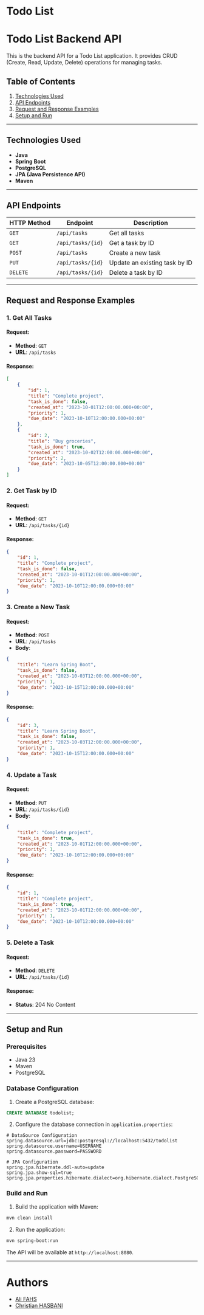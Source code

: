 # Todo List


# Todo List Backend API

This is the backend API for a Todo List application. It provides CRUD (Create, Read, Update, Delete) operations for managing tasks.

## Table of Contents

1. [Technologies Used](#technologies-used)
2. [API Endpoints](#api-endpoints)
3. [Request and Response Examples](#request-and-response-examples)
4. [Setup and Run](#setup-and-run)

---

## Technologies Used

- **Java**
- **Spring Boot**
- **PostgreSQL**
- **JPA (Java Persistence API)**
- **Maven**

---

## API Endpoints

| HTTP Method | Endpoint          | Description                     |
|-------------|-------------------|---------------------------------|
| `GET`       | `/api/tasks`      | Get all tasks                  |
| `GET`       | `/api/tasks/{id}` | Get a task by ID               |
| `POST`      | `/api/tasks`      | Create a new task              |
| `PUT`       | `/api/tasks/{id}` | Update an existing task by ID  |
| `DELETE`    | `/api/tasks/{id}` | Delete a task by ID            |

---

## Request and Response Examples

### 1. **Get All Tasks**

#### Request:
- **Method**: `GET`
- **URL**: `/api/tasks`

#### Response:
```json
[
    {
        "id": 1,
        "title": "Complete project",
        "task_is_done": false,
        "created_at": "2023-10-01T12:00:00.000+00:00",
        "priority": 1,
        "due_date": "2023-10-10T12:00:00.000+00:00"
    },
    {
        "id": 2,
        "title": "Buy groceries",
        "task_is_done": true,
        "created_at": "2023-10-02T12:00:00.000+00:00",
        "priority": 2,
        "due_date": "2023-10-05T12:00:00.000+00:00"
    }
]
```

### 2. **Get Task by ID**

#### Request:
- **Method**: `GET`
- **URL**: `/api/tasks/{id}`

#### Response:
```json
{
    "id": 1,
    "title": "Complete project",
    "task_is_done": false,
    "created_at": "2023-10-01T12:00:00.000+00:00",
    "priority": 1,
    "due_date": "2023-10-10T12:00:00.000+00:00"
}
```

### 3. **Create a New Task**

#### Request:
- **Method**: `POST`
- **URL**: `/api/tasks`
- **Body**:
```json
{
    "title": "Learn Spring Boot",
    "task_is_done": false,
    "created_at": "2023-10-03T12:00:00.000+00:00",
    "priority": 1,
    "due_date": "2023-10-15T12:00:00.000+00:00"
}
```

#### Response:
```json
{
    "id": 3,
    "title": "Learn Spring Boot",
    "task_is_done": false,
    "created_at": "2023-10-03T12:00:00.000+00:00",
    "priority": 1,
    "due_date": "2023-10-15T12:00:00.000+00:00"
}
```

### 4. **Update a Task**

#### Request:
- **Method**: `PUT`
- **URL**: `/api/tasks/{id}`
- **Body**:
```json
{
    "title": "Complete project",
    "task_is_done": true,
    "created_at": "2023-10-01T12:00:00.000+00:00",
    "priority": 1,
    "due_date": "2023-10-10T12:00:00.000+00:00"
}
```

#### Response:
```json
{
    "id": 1,
    "title": "Complete project",
    "task_is_done": true,
    "created_at": "2023-10-01T12:00:00.000+00:00",
    "priority": 1,
    "due_date": "2023-10-10T12:00:00.000+00:00"
}
```

### 5. **Delete a Task**

#### Request:
- **Method**: `DELETE`
- **URL**: `/api/tasks/{id}`

#### Response:
- **Status**: 204 No Content

---

## Setup and Run

### Prerequisites
- Java 23
- Maven
- PostgreSQL

### Database Configuration
1. Create a PostgreSQL database:
```sql
CREATE DATABASE todolist;
```

2. Configure the database connection in `application.properties`:
```properties
# DataSource Configuration
spring.datasource.url=jdbc:postgresql://localhost:5432/todolist
spring.datasource.username=USERNAME
spring.datasource.password=PASSWORD

# JPA Configuration
spring.jpa.hibernate.ddl-auto=update
spring.jpa.show-sql=true
spring.jpa.properties.hibernate.dialect=org.hibernate.dialect.PostgreSQLDialect
```

### Build and Run
1. Build the application with Maven:
```bash
mvn clean install
```

2. Run the application:
```bash
mvn spring-boot:run
```

The API will be available at `http://localhost:8080`.

---

# Authors

* [Ali FAHS](https://github.com/fahsAli)
* [Christian HASBANI](https://github.com/Christian-Hasbani)